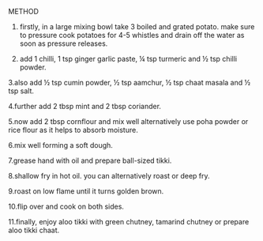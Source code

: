 METHOD

1.  firstly, in a large mixing bowl take 3 boiled and grated potato. make sure to pressure cook potatoes for 4-5 whistles and drain off the water as soon as pressure releases.

2.  add 1 chilli, 1 tsp ginger garlic paste, ¼ tsp turmeric and ½ tsp chilli powder.

3.also add ½ tsp cumin powder, ½ tsp 
aamchur, ½ tsp chaat masala and ½ tsp salt.

4.further add 2 tbsp mint and 2 tbsp 
coriander.

5.now add 2 tbsp cornflour and mix well alternatively use poha powder or rice 
flour as it helps to absorb moisture.

6.mix well forming a soft dough.

7.grease hand with oil and prepare ball-sized tikki.

8.shallow fry in hot oil. you can alternatively roast or deep fry.

9.roast on low flame until it turns golden brown.

10.flip over and cook on both sides.

11.finally, enjoy aloo tikki with green chutney, tamarind chutney or prepare aloo tikki chaat.